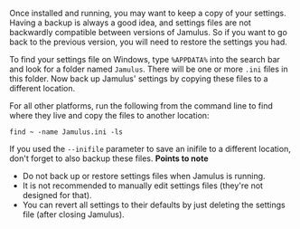 <!-- NOTE: This must apply to both Client and Server, and all operating systems -->

Once installed and running, you may want to keep a copy of your settings. Having a backup is always a good idea, and settings files are not backwardly compatible between versions of Jamulus. So if you want to go back to the previous version, you will need to restore the settings you had.

To find your settings file on Windows, type `%APPDATA%` into the search bar and look for a folder named `Jamulus`. There will be one or more `.ini` files in this folder. Now back up Jamulus' settings by copying these files to a different location.

For all other platforms, run the following from the command line to find where they live and copy the files to another location:

`find ~ -name Jamulus.ini -ls`

If you used the `--inifile` parameter to save an inifile to a different location, don't forget to also backup these files.
**Points to note**

* Do not back up or restore settings files when Jamulus is running.
* It is not recommended to manually edit settings files (they're not designed for that).
* You can revert all settings to their defaults by just deleting the settings file (after closing Jamulus).
